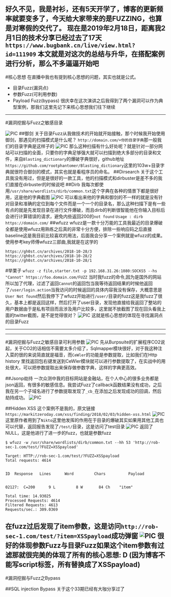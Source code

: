 好久不见，我是衬衫，还有5天开学了，博客的更新频率就要变多了，今天给大家带来的是FUZZING，也算是对寒假的交代了。
现在是2019年2月18日，距离我2月1日的技术分享已经过去了17天
`https://www.bugbank.cn/live/view.html?id=111909`
本文就是对这次的总结与升华，在搭配案例进行分析，那么不多逼逼开始吧
---

#核心思想
在直播中我也有提到核心思想的问题，其实也就是公式。
- 目录Fuzz(漏洞点)
- 参数Fuzz(可利用参数)
- Payload Fuzz(bypass)
很庆幸在这次演讲之后我得到了两个漏洞可以作为典型案例，那我们这里先记下来核心思想我们往下继续
---
#漏洞挖掘与Fuzz之敏感目录

![PIC](http://c1h2e1.oss-cn-qingdao.aliyuncs.com/image/Fuzz/fuzz1.png)
##御剑
关于目录Fuzz从我做技术的开始就开始接触，那个时候我开始使用御剑，那遇见的扫描模式是什么呢？
`http://domain.com/+你的目录字典`那一般我们的目录字典是这样子的
![PIC](http://c1h2e1.oss-cn-qingdao.aliyuncs.com/image/Fuzz/fuzz2.png)
那么这种扫描有什么好处呢？就是针对一部分网站可以扫描的全面，只要你的字典足够强大就可以扫描到绝大多部分的目录和文件，来自`Blasting_dictionary`的爆破字典很好，github地址`https://github.com/rootphantomer/Blasting_dictionary`这里的103w+目录字典就很符合御剑的模式，其实也就是看程序员的命名。
##Dirsearch
关于这个工具我没有用过，但是是很好的一款工具，他的扫描模式和dirbuster是差不多的我们直接在dirbuster的时候说吧
##Dirb
我每次都使用`/usr/share/wordlists/dirb/common.txt`这个字典在各种的情景下都是很好用，这是他的字典截图
![PIC](http://c1h2e1.oss-cn-qingdao.aliyuncs.com/image/Fuzz/fuzz3.png)
可以看出来他的字典和御剑的不一样的就是没有针对目录和准确的定位到每个文件而是一个一个的目录名，那么这种扫描下是有一些有点的就是先发现目录在进行文件爆破，而且dirb的判断很智能他在你输入目标后会进行计算错误的请求，避免内些返回200的`not found`
`Usage : dirb https://domain.com/`
##wfuzz
wfuzz是一款十分万能的工具我最近的目录爆破全都是使用wfuzz用熟练之后真的非常十分方便，排除一些响应码之后直接baseline这是我目前比较喜欢的用法，后面我会分享一个案例就是wfuzz的成果。
使用参考key师傅wfuzz三部曲,我就是在这学的
```
https://gh0st.cn/archives/2018-10-28/3
https://gh0st.cn/archives/2018-10-28/2
https://gh0st.cn/archives/2018-10-28/1
```
#举栗子
`wfuzz -z file,starter.txt -p 192.168.31.26:1080:SOCKS5 --hs "Cannot" https://foo.domain.com/FUZZ`
当时我fuzz的命令,因为是国外的网站所以加了代理，过滤了返回`Cannot`的返回包当我等待返回结果的时候他返回了`/user/login.action`当我访问的时候返回的具体内容我没有保存，大概意思是`User Not found`然后我停下了wfuzz开始进行`/user/`目录的fuzz这是我fuzz了很久，基本上都是返回这样，然后打开了user目录，发现他直接给我返回了整站的用户数据由于是私有项目而且涉及用户比较多，这里就不放截图了现在回头看我上面的twitter截图，是不是觉得很对？
![PIC](http://c1h2e1.oss-cn-qingdao.aliyuncs.com/image/Fuzz/fuzz1.png)
这就是核心思想的体现在寻找漏洞点的目录Fuzz

---


---

#漏洞挖掘与Fuzz之敏感目录可利用参数
![PIC](http://c1h2e1.oss-cn-qingdao.aliyuncs.com/image/Fuzz/fuzz7.png)
先从Burpsuite的扩展程序CO2说起，关于CO2的话相信不需要太多介绍了，Sqlmapper模块很好，对于我这种注入菜的很的来说简直就是福音，而`CeWler`的功能是参数提取，比如我们在Http history 里找返回包右键发送到CeWler模块就可以进行参数提取了，在实战中的用处很大，可以把参数提取出来保存做参数字典，这样的字典更高效。


##Jsonp劫持
一次众测中我的目标网站是金融站，在个人中心的很多业务都是json返回，有很多的敏感信息。我尝试Fuzz了callback函数结果没有成功，之后我在另一个子域名进行了参数提取发现了`_cb_`在添加之后发现成功的回调，然后劫持成功。
![PIC](http://c1h2e1.oss-cn-qingdao.aliyuncs.com/image/Fuzz/fuzz8.png)


##Hidden XSS
这个案例不是我的，原文链接`https://markitzeroday.com/xss/finding/2018/02/03/hidden-xss.html`
![PIC](http://c1h2e1.oss-cn-qingdao.aliyuncs.com/image/Fuzz/fuzz4.png)
这里原作者用到了`Nikto`这里他发挥的作用在于目录的爆破其实如果用其他工具也可以代替，返回报告发现了`/test/`目录，这是访问了test目录
![PIC](http://c1h2e1.oss-cn-qingdao.aliyuncs.com/image/Fuzz/fuzz5.png)
返回了NULL，这是他进行了进一步的fuzz，也就是参数fuzz

```
$ wfuzz -w /usr/share/wordlists/dirb/common.txt --hh 53 'http://rob-sec-1.com/test/?FUZZ=XSSpayload'

Target: HTTP://rob-sec-1.com/test/?FUZZ=XSSpayload
Total requests: 4614


ID	Response   Lines      Word         Chars          Payload    


02127:  C=200      9 L	       8 W	     84 Ch	  "item"

Total time: 14.93025
Processed Requests: 4614
Filtered Requests: 4613
Requests/sec.: 309.0369
```

在fuzz过后发现了item参数，这是访问`http://rob-sec-1.com/test/?item=XSSpayload`成功弹窗
![PIC](http://c1h2e1.oss-cn-qingdao.aliyuncs.com/image/Fuzz/fuzz6.png)
很好的体现参数Fuzz与目录Fuzz如果这个item参数有过滤那就很完美的体现了所有的核心思想: D
(因为博客不能写script标签，所有替换成了XSSpayload)
---

#漏洞挖掘与Fuzz之Bypass

##SQL injection Bypass
关于这个33期已经有大咖分享过了
